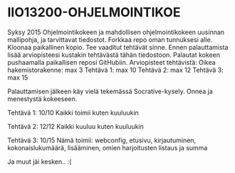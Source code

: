 IIO13200-OHJELMOINTIKOE
=======================
Syksy 2015
Ohjelmointikokeen ja mahdollisen ohjelmointikokeen uusinnan mallipohja, ja tarvittavat tiedostot.
Forkkaa repo oman tunnuksesi alle. Kloonaa paikallinen kopio. Tee vaaditut tehtävät sinne. Ennen palauttamista lisää arviopisteesi kustakin tehtävästä tähän tiedostoon. Palautat kokeen pushaamalla paikallisen reposi GitHubiin.
Arviopisteet tehtävistä:
Oikea hakemistorakenne: max 3
Tehtävä 1: max 10
Tehtävä 2: max 12
Tehtävä 3: max 15

Palauttamisen jälkeen käy vielä tekemässä Socrative-kysely.
Onnea ja menestystä kokeeseen.

Tehtävä 1: 10/10
Kaikki toimii kuten kuuluukin

Tehtävä 2: 12/12
Kaikki kuuluu kuten kuuluukin

Tehtävä 3: 10/15
Nämä toimii: webconfig, etusivu, kirjautuminen, kokonaislukumäärä, lisääminen, omien harjoitusten listaus ja summa

Ja muut jäi kesken.. :(
